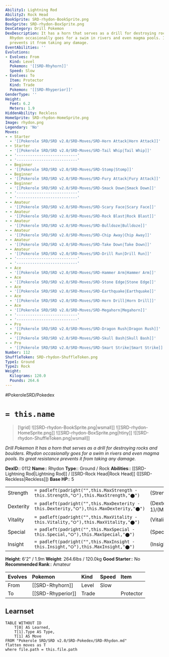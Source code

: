```yaml
---
Ability1: Lightning Rod
Ability2: Rock Head
BookSprite: SRD-rhydon-BookSprite.png
BoxSprite: SRD-rhydon-BoxSprite.png
DexCategory: Drill Pokemon
DexDescription: It has a horn that serves as a drill for destroying rocks and boulders.
  Rhydon occasionally goes for a swim in rivers and even magma pools. Its great resistance
  prevents it from taking any damage.
EventAbilities: ''
Evolutions:
- Evolves: From
  Kind: Level
  Pokemon: '[[SRD-Rhyhorn]]'
  Speed: Slow
- Evolves: To
  Item: Protector
  Kind: Trade
  Pokemon: '[[SRD-Rhyperior]]'
GenderType: ''
Height:
  Feet: 6.2
  Meters: 1.9
HiddenAbility: Reckless
HomeSprite: SRD-rhydon-HomeSprite.png
Image: rhydon.png
Legendary: 'No'
Moves:
- - Starter
  - '[[Pokerole SRD/SRD v2.0/SRD-Moves/SRD-Horn Attack|Horn Attack]]'
- - Starter
  - '[[Pokerole SRD/SRD v2.0/SRD-Moves/SRD-Tail Whip|Tail Whip]]'
- - '---------------------------'
  - '---------------------------'
- - Beginner
  - '[[Pokerole SRD/SRD v2.0/SRD-Moves/SRD-Stomp|Stomp]]'
- - Beginner
  - '[[Pokerole SRD/SRD v2.0/SRD-Moves/SRD-Fury Attack|Fury Attack]]'
- - Beginner
  - '[[Pokerole SRD/SRD v2.0/SRD-Moves/SRD-Smack Down|Smack Down]]'
- - '---------------------------'
  - '---------------------------'
- - Amateur
  - '[[Pokerole SRD/SRD v2.0/SRD-Moves/SRD-Scary Face|Scary Face]]'
- - Amateur
  - '[[Pokerole SRD/SRD v2.0/SRD-Moves/SRD-Rock Blast|Rock Blast]]'
- - Amateur
  - '[[Pokerole SRD/SRD v2.0/SRD-Moves/SRD-Bulldoze|Bulldoze]]'
- - Amateur
  - '[[Pokerole SRD/SRD v2.0/SRD-Moves/SRD-Chip Away|Chip Away]]'
- - Amateur
  - '[[Pokerole SRD/SRD v2.0/SRD-Moves/SRD-Take Down|Take Down]]'
- - Amateur
  - '[[Pokerole SRD/SRD v2.0/SRD-Moves/SRD-Drill Run|Drill Run]]'
- - '---------------------------'
  - '---------------------------'
- - Ace
  - '[[Pokerole SRD/SRD v2.0/SRD-Moves/SRD-Hammer Arm|Hammer Arm]]'
- - Ace
  - '[[Pokerole SRD/SRD v2.0/SRD-Moves/SRD-Stone Edge|Stone Edge]]'
- - Ace
  - '[[Pokerole SRD/SRD v2.0/SRD-Moves/SRD-Earthquake|Earthquake]]'
- - Ace
  - '[[Pokerole SRD/SRD v2.0/SRD-Moves/SRD-Horn Drill|Horn Drill]]'
- - Ace
  - '[[Pokerole SRD/SRD v2.0/SRD-Moves/SRD-Megahorn|Megahorn]]'
- - '---------------------------'
  - '---------------------------'
- - Pro
  - '[[Pokerole SRD/SRD v2.0/SRD-Moves/SRD-Dragon Rush|Dragon Rush]]'
- - Pro
  - '[[Pokerole SRD/SRD v2.0/SRD-Moves/SRD-Skull Bash|Skull Bash]]'
- - Pro
  - '[[Pokerole SRD/SRD v2.0/SRD-Moves/SRD-Smart Strike|Smart Strike]]'
Number: 112
ShuffleToken: SRD-rhydon-ShuffleToken.png
Type1: Ground
Type2: Rock
Weight:
  Kilograms: 120.0
  Pounds: 264.6
---
```


#PokeroleSRD/Pokedex

# `= this.name`

> [!grid]
> ![[SRD-rhydon-BookSprite.png|wsmall]]
> ![[SRD-rhydon-HomeSprite.png]]
> ![[SRD-rhydon-BoxSprite.png|htiny]]
> ![[SRD-rhydon-ShuffleToken.png|wsmall]]


*Drill Pokemon*
*It has a horn that serves as a drill for destroying rocks and boulders. Rhydon occasionally goes for a swim in rivers and even magma pools. Its great resistance prevents it from taking any damage.*

**DexID**:: 0112
**Name**:: Rhydon
**Type**:: Ground / Rock
**Abilities**:: [[SRD-Lightning Rod|Lightning Rod]] / [[SRD-Rock Head|Rock Head]] ([[SRD-Reckless|Reckless]])
**Base HP**:: 5

|           |                                                                                        |                                          |
| --------- | -------------------------------------------------------------------------------------- | ---------------------------------------- |
| Strength  | `= padleft(padright("",this.MaxStrength - this.Strength,"⭘"),this.MaxStrength,"⬤")`    | (Strength::3)/(MaxStrength::7)   |
| Dexterity | `= padleft(padright("",this.MaxDexterity - this.Dexterity,"⭘"),this.MaxDexterity,"⬤")` | (Dexterity:: 1)/(MaxDexterity::3) |
| Vitality  | `= padleft(padright("",this.MaxVitality - this.Vitality,"⭘"),this.MaxVitality,"⬤")`    | (Vitality::3)/(MaxVitality::7)   |
| Special   | `= padleft(padright("",this.MaxSpecial - this.Special,"⭘"),this.MaxSpecial,"⬤")`       | (Special::2)/(MaxSpecial::4)     |
| Insight   | `= padleft(padright("",this.MaxInsight - this.Insight,"⭘"),this.MaxInsight,"⬤")`       | (Insight::2)/(MaxInsight::4)     |

**Height**: 6'2" / 1.9m
**Weight**: 264.6lbs / 120.0kg
**Good Starter**:: No
**Recommended Rank**:: Amateur

| Evolves   | Pokemon           | Kind   | Speed   | Item      |
|:----------|:------------------|:-------|:--------|:----------|
| From      | [[SRD-Rhyhorn]]   | Level  | Slow    |           |
| To        | [[SRD-Rhyperior]] | Trade  |         | Protector |

## Learnset

```dataview
TABLE WITHOUT ID
    T[0] AS Learned,
    T[1].Type AS Type,
    T[1] AS Move
FROM "Pokerole SRD/SRD v2.0/SRD-Pokedex/SRD-Rhydon.md"
flatten moves as T
where file.path = this.file.path
```

